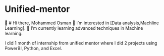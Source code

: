 # Unified-mentor

👋 # Hi there, Mohammed Osman
👀 I’m interested in [Data analysis,Machline Learning].
🌱 I’m currently learning advanced techniques in Machine learning.

I did 1 month of internship from unified mentor where I did 2 projects using PowerBI, Python, and Excel.

